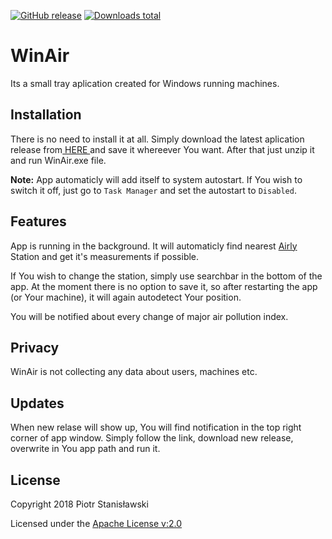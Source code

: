 [![GitHub release][badge-github-pre-release]][winair-latest-release]
[![Downloads total][badge-downloads-total]][winair-latest-release]

# WinAir

Its a small tray aplication created for Windows running machines.


## Installation

There is no need to install it at all. Simply download the latest aplication release from<a href="https://github.com/Stachuu87/winair/releases" target="_blank"> HERE </a>and save it whereever You want.
After that just unzip it and run WinAir.exe file.

**Note:** App automaticly will add itself to system autostart. If You wish to switch it off, just go to `Task Manager` and set the autostart to `Disabled`.


## Features

App is running in the background. It will automaticly find nearest <a href="https://airly.eu/pl/" target="_blank">Airly</a> Station and get it's measurements if possible.

If You wish to change the station, simply use searchbar in the bottom of the app.
At the moment there is no option to save it, so after restarting the app (or Your machine), it will again autodetect Your position.

You will be notified about every change of major air pollution index.


## Privacy

WinAir is not collecting any data about users, machines etc.

## Updates

When new relase will show up, You will find notification in the top right corner of app window. Simply follow the link, download new release, overwrite in You app path and run it.


## License

Copyright 2018 Piotr Stanisławski

Licensed under the <a href="http://www.apache.org/licenses/LICENSE-2.0.html" targe="_blank">Apache License v:2.0</a>


[badge-downloads-total]: https://img.shields.io/github/downloads/stachuu87/winair/total.svg
[winair-latest-release]: https://github.com/stachuu87/winair/releases/latest
[badge-github-pre-release]: https://img.shields.io/github/release/stachuu87/winair/all.svg
